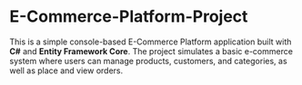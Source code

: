 # E-Commerce-Platform-Project
This is a simple console-based E-Commerce Platform application built with **C#** and **Entity Framework Core**. The project simulates a basic e-commerce system where users can manage products, customers, and categories, as well as place and view orders.
